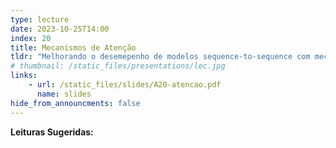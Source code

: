 ```yaml
---
type: lecture
date: 2023-10-25T14:00
index: 20
title: Mecanismos de Atenção
tldr: "Melhorando o desemepenho de modelos sequence-to-sequence com mecanismos de atenção."
# thumbnail: /static_files/presentations/lec.jpg
links: 
    - url: /static_files/slides/A20-atencao.pdf
      name: slides
hide_from_announcments: false
---
```

**Leituras Sugeridas:**


